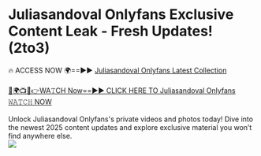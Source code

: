 # Juliasandoval Onlyfans Exclusive Content Leak - Fresh Updates! (2to3)

🔥 ACCESS NOW 🌍==►► <a href="https://tinyurl.com/kvy9nzfs" rel="nofollow">Juliasandoval Onlyfans Latest Collection</a>
<br><br>
[🔴🌍📺📱👉WA𝚃CH Now==►► CLICK HERE TO Juliasandoval Onlyfans 𝚆𝙰𝚃𝙲𝙷 NOW](https://tinyurl.com/kvy9nzfs)
<br><br>
Unlock Juliasandoval Onlyfans's private videos and photos today! Dive into the newest 2025 content updates and explore exclusive material you won’t find anywhere else.
<br>
<a href="https://tinyurl.com/kvy9nzfs" rel="nofollow" data-target="animated-image.originalLink"><img src="https://camo.githubusercontent.com/8a4f000d20f83aca3bf7ec5f350d767afa0574a8a352519fd8cfa583a6f93a33/68747470733a2f2f692e696d6775722e636f6d2f644a486b345a712e676966" data-canonical-src="https://i.imgur.com/dJHk4Zq.gif" style="max-width: 100%; display: inline-block;" data-target="animated-image.originalImage"></a>
<br>
